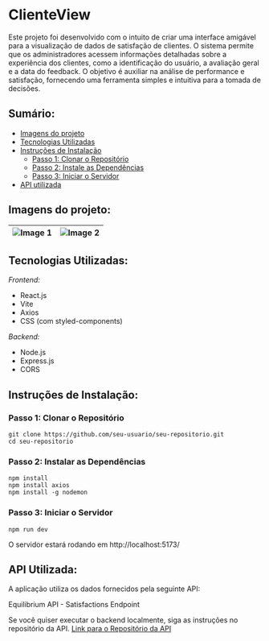 # ClienteView

Este projeto foi desenvolvido com o intuito de criar uma interface amigável para a visualização de dados de satisfação de clientes. O sistema permite que os administradores acessem informações detalhadas sobre a experiência dos clientes, como a identificação do usuário, a avaliação geral e a data do feedback. O objetivo é auxiliar na análise de performance e satisfação, fornecendo uma ferramenta simples e intuitiva para a tomada de decisões.

## Sumário:

- [Imagens do projeto](#imagens-do-projeto)
- [Tecnologias Utilizadas](#tecnologias-utilizadas)
- [Instruções de Instalação](#instruções-de-instalação)
  - [Passo 1: Clonar o Repositório](#passo-1-clonar-o-repositório)
  - [Passo 2: Instale as Dependências](#passo-2-instalar-as-dependências)
  - [Passo 3: Iniciar o Servidor](#passo-3-iniciar-o-servidor)
- [API utilizada](#api-utilizada)

## Imagens do projeto:

| ![Image 1]() | ![Image 2]() |
| --------------------------------------------------------------------- | ----------------------------------------------------------------------- |

## Tecnologias Utilizadas:

*Frontend:*
- React.js
- Vite
- Axios
- CSS (com styled-components)

*Backend:*
- Node.js
- Express.js
- CORS

## Instruções de Instalação:

### Passo 1: Clonar o Repositório
```
git clone https://github.com/seu-usuario/seu-repositorio.git
cd seu-repositorio
```

### Passo 2: Instalar as Dependências

```
npm install
npm install axios
npm install -g nodemon
```

### Passo 3: Iniciar o Servidor
```
npm run dev
```
O servidor estará rodando em http://localhost:5173/


## API Utilizada:
A aplicação utiliza os dados fornecidos pela seguinte API:

Equilibrium API - Satisfactions Endpoint

Se você quiser executar o backend localmente, siga as instruções no repositório da API.
[Link para o Repositório da API](https://github.com/maeldsoncavalcante100/projeto-final-m4-pda)
